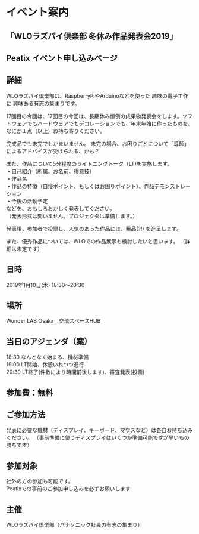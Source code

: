 # イベント案内
## 「WLOラズパイ倶楽部 冬休み作品発表会2019」

## Peatix イベント申し込みページ

## 詳細
WLOラズパイ倶楽部は、RaspberryPiやArduinoなどを使った 趣味の電子工作に
興味ある有志の集まりです。

17回目の今回は、17回目の今回は、長期休み恒例の成果物発表会をします。ソフトウェアでもハードウェアでもデコレーションでも、年末年始に作ったものを、なにか１点（以上）お持ち寄りください。

完成品でも未完でもかまいません。
未完の場合、お困りごとについて「導師」によるアドバイスが受けられる、かも？

また、作品について5分程度のライトニングトーク（LT)を実施します。<br>
・自己紹介（所属、お名前、得意技）<br>
・作品名<br>
・作品の特徴（自慢ポイント、もしくはお困りポイント）、作品デモンストレーション<br>
・今後の活動予定<br>
などを、おもしろおかしく発表してください。<br>
（発表形式は問いません。プロジェクタは準備します。）

発表後、参加者で投票し、人気のあった作品には、粗品(?!) を進呈します。

また、優秀作品については、WLOでの作品展示も検討したいと思います。
（詳細は未定です）

## 日時
2019年1月10日(木) 18:30～20:30 <br>

## 場所
Wonder LAB Osaka　交流スペースHUB <br>

## 当日のアジェンダ（案）　<br>
18:30 なんとなく始まる、機材準備<br>
19:00 LT開始、休憩いれつつ進行<br>
20:30 LT終了(件数により時間前後します)、審査発表(投票)<br>

## 参加費：無料

## ご参加方法
発表に必要な機材（ディスプレイ、キーボード、マウスなど）は各自お持ち込みください。
（事前準備に使うディスプレイはいくつか準備可能ですが早いもの勝ちです）

## 参加対象
社外の方の参加も可能です。 <br>
Peatixでの事前のご参加申し込みを必ずお願いします<br>

## 主催
WLOラズパイ倶楽部（パナソニック社員の有志の集まり）<br>
